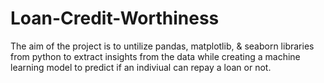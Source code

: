 # Loan-Credit-Worthiness
The aim of the project is to untilize pandas, matplotlib, & seaborn libraries from python to extract insights from the data while creating a machine learning model to predict if an indiviual can repay a loan or not. 
